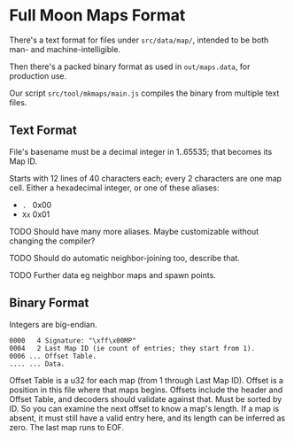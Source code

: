 # Full Moon Maps Format

There's a text format for files under `src/data/map/`, intended to be both man- and machine-intelligible.

Then there's a packed binary format as used in `out/maps.data`, for production use.

Our script `src/tool/mkmaps/main.js` compiles the binary from multiple text files.

## Text Format

File's basename must be a decimal integer in 1..65535; that becomes its Map ID.

Starts with 12 lines of 40 characters each; every 2 characters are one map cell.
Either a hexadecimal integer, or one of these aliases:

- `. ` 0x00
- `Xx` 0x01

TODO Should have many more aliases. Maybe customizable without changing the compiler?

TODO Should do automatic neighbor-joining too, describe that.

TODO Further data eg neighbor maps and spawn points.

## Binary Format

Integers are big-endian.

```
0000   4 Signature: "\xff\x00MP"
0004   2 Last Map ID (ie count of entries; they start from 1).
0006 ... Offset Table.
.... ... Data.
```

Offset Table is a u32 for each map (from 1 through Last Map ID).
Offset is a position in this file where that maps begins.
Offsets include the header and Offset Table, and decoders should validate against that.
Must be sorted by ID. So you can examine the next offset to know a map's length.
If a map is absent, it must still have a valid entry here, and its length can be inferred as zero.
The last map runs to EOF.
